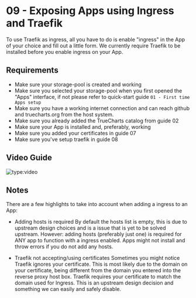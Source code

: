# 09 - Exposing Apps using Ingress and Traefik

To use Traefik as ingress, all you have to do is enable "ingress" in the App of your choice and fill out a little form.
We currently require Traefik to be installed before you enable ingress on your App.

## Requirements

- Make sure your storage-pool is created and working
- Make sure you selected your storage-pool when you first opened the "Apps" interface, if not please refer to quick-start guide `01 - First time Apps setup`
- Make sure you have a working internet connection and can reach github and truecharts.org from the host system.
- Make sure you already added the TrueCharts catalog from guide 02
- Make sure your App is installed and, preferably, working
- Make sure you added your certificates in guide 07
- Make sure you've setup traefik in guide 08

## Video Guide

![type:video](https://www.youtube.com/embed/0Rmav5gyAwI)

## Notes

There are a few highlights to take into account when adding a ingress to an App:

- Adding hosts is required
By default the hosts list is empty, this is due to upstream design choices and is a issue that is yet to be solved upstream.
However: adding hosts (preferably just one) is required for ANY app to function with a ingress enabled. Apps might not install and throw errors if you do not add any hosts.

- Traefik not accepting/using certificates
Sometimes you might notice Traefik ignores your certificate. This is most likely due to the domain on your certificate, being different from the domain you entered into the reverse proxy host box.
Traefik requires your certificate to match the domain used for Ingress. This is an upstream design decision and something we can easily and safely disable.
